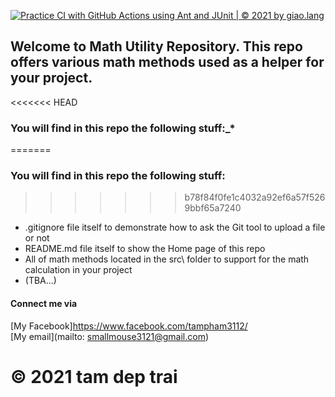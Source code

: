 [![Practice CI with GitHub Actions using Ant and JUnit | © 2021 by giao.lang](https://github.com/doit-now/cs1-math-util/actions/workflows/clean-and-build.yml/badge.svg)](https://github.com/doit-now/cs1-math-util/actions/workflows/clean-and-build.yml)

## Welcome to Math Utility Repository. This repo offers various math methods used as a helper for your project.
<<<<<<< HEAD
### You will find in this repo the following stuff:_*

=======
### You will find in this repo the following stuff:
>>>>>>> b78f84f0fe1c4032a92ef6a57f5269bbf65a7240

* .gitignore file itself to demonstrate how to ask the Git tool to upload a file or not
* README.md file itself to show the Home page of this repo
* All of math methods located in the src\ folder to support for the math calculation in your project
* (TBA...)

#### Connect me via 
[My Facebook]https://www.facebook.com/tampham3112/  
[My email](mailto: smallmouse3121@gmail.com)

© 2021 tam dep trai
=======

